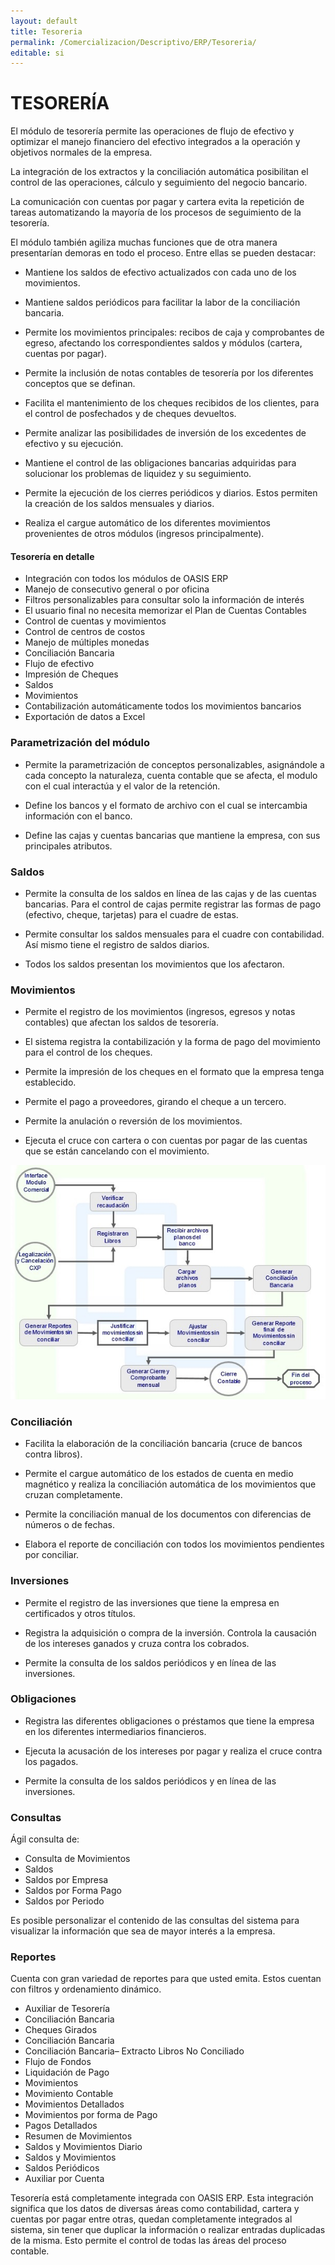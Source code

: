 ```yaml
---
layout: default
title: Tesoreria
permalink: /Comercializacion/Descriptivo/ERP/Tesoreria/
editable: si
---
```


# TESORERÍA

El módulo de tesorería permite las operaciones de flujo de efectivo y optimizar el manejo financiero del efectivo integrados a la operación y objetivos normales de la empresa.  

La integración de los extractos y la conciliación automática posibilitan el control de las operaciones, cálculo y seguimiento del negocio bancario.  

La comunicación con cuentas por pagar y cartera evita la repetición de tareas automatizando la mayoría de los procesos de seguimiento de la tesorería.  

El módulo también agiliza muchas funciones que de otra manera presentarían demoras en todo el proceso. Entre ellas se pueden destacar:  

* Mantiene los saldos de efectivo actualizados con cada uno de los movimientos.  

* Mantiene saldos periódicos para facilitar la labor de la conciliación bancaria.  

* Permite los movimientos principales: recibos de caja y comprobantes de egreso, afectando los correspondientes saldos y módulos (cartera, cuentas por pagar).  

* Permite la inclusión de notas contables de tesorería por los diferentes conceptos que se definan.  

* Facilita el mantenimiento de los cheques recibidos de los clientes, para el control de posfechados y de cheques devueltos.  

* Permite analizar las posibilidades de inversión de los excedentes de efectivo y su ejecución.  

* Mantiene el control de las obligaciones bancarias adquiridas para solucionar los problemas de liquidez y su seguimiento.  

* Permite la ejecución de los cierres periódicos y diarios. Estos permiten la creación de los saldos mensuales y diarios.  

* Realiza el cargue automático de los diferentes movimientos provenientes de otros módulos (ingresos principalmente).  


#### Tesorería en detalle

* Integración con todos los módulos de OASIS ERP  
* Manejo de consecutivo general o por oficina  
* Filtros personalizables para consultar solo la información de interés  
* El usuario final no necesita memorizar el Plan de Cuentas Contables  
* Control de cuentas y movimientos  
* Control de centros de costos  
* Manejo de múltiples monedas  
* Conciliación Bancaria  
* Flujo de efectivo  
* Impresión de Cheques  
* Saldos  
* Movimientos  
* Contabilización automáticamente todos los movimientos bancarios  
* Exportación de datos a Excel  


### Parametrización del módulo

* Permite la parametrización de conceptos personalizables, asignándole a cada concepto la naturaleza, cuenta contable que se afecta, el modulo con el cual interactúa y el valor de la retención.  

* Define los bancos y el formato de archivo con el cual se intercambia información con el banco.  

* Define las cajas y cuentas bancarias que mantiene la empresa, con sus principales atributos.  

### Saldos

* Permite la consulta de los saldos en línea de las cajas y de las cuentas bancarias. Para el control de cajas permite registrar las formas de pago (efectivo, cheque, tarjetas) para el cuadre de estas.  

* Permite consultar los saldos mensuales para el cuadre con contabilidad. Así mismo tiene el registro de saldos diarios.  

* Todos los saldos presentan los movimientos que los afectaron.  

### Movimientos

* Permite el registro de los movimientos (ingresos, egresos y notas contables) que afectan los saldos de tesorería.  

* El sistema registra la contabilización y la forma de pago del movimiento para el control de los cheques.  

* Permite la impresión de los cheques en el formato que la empresa tenga establecido.  

* Permite el pago a proveedores, girando el cheque a un tercero.  

* Permite la anulación o reversión de los movimientos.  

* Ejecuta el cruce con cartera o con cuentas por pagar de las cuentas que se están cancelando con el movimiento.  

![](tesoreria.jpg)


### Conciliación

* Facilita la elaboración de la conciliación bancaria (cruce de bancos contra libros).  

* Permite el cargue automático de los estados de cuenta en medio magnético y realiza la conciliación automática de los movimientos que cruzan completamente.  

* Permite la conciliación manual de los documentos con diferencias de números o de fechas.  

* Elabora el reporte de conciliación con todos los movimientos pendientes por conciliar.  

### Inversiones

* Permite el registro de las inversiones que tiene la empresa en certificados y otros títulos.  

* Registra la adquisición o compra de la inversión. Controla la causación de los intereses ganados y cruza contra los cobrados.  

* Permite la consulta de los saldos periódicos y en línea de las inversiones.  

### Obligaciones

* Registra las diferentes obligaciones o préstamos que tiene la empresa en los diferentes intermediarios financieros.  

* Ejecuta la acusación de los intereses por pagar y realiza el cruce contra los pagados.  

* Permite la consulta de los saldos periódicos y en línea de las inversiones.  

### Consultas

Ágil consulta de:  

* Consulta de Movimientos  
* Saldos  
* Saldos por Empresa  
* Saldos por Forma Pago  
* Saldos por Periodo  

Es posible personalizar el contenido de las consultas del sistema para visualizar la información que sea de mayor interés a la empresa.  

### Reportes

Cuenta con gran variedad de reportes para que usted emita. Estos cuentan con filtros y ordenamiento dinámico.  

* Auxiliar de Tesorería  
* Conciliación Bancaria  
* Cheques Girados  
* Conciliación Bancaria  
* Conciliación Bancaria– Extracto Libros No Conciliado  
* Flujo de Fondos  
* Liquidación de Pago  
* Movimientos  
* Movimiento Contable  
* Movimientos Detallados  
* Movimientos por forma de Pago  
* Pagos Detallados  
* Resumen de Movimientos  
* Saldos y Movimientos Diario  
* Saldos y Movimientos  
* Saldos Periódicos  
* Auxiliar por Cuenta  


Tesorería está completamente integrada con OASIS ERP. Esta integración significa que los datos de diversas áreas como contabilidad, cartera y cuentas por pagar entre otras, quedan completamente integrados al sistema, sin tener que duplicar la información o realizar entradas duplicadas de la misma.  Esto permite el control de todas las áreas del proceso contable.  



